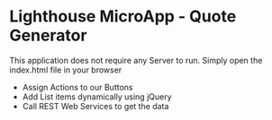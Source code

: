 # Lighthouse MicroApp - Quote Generator

This application does not require any Server to run. Simply open the index.html file in your browser

- Assign Actions to our Buttons
- Add List items dynamically using jQuery
- Call REST Web Services to get the data

